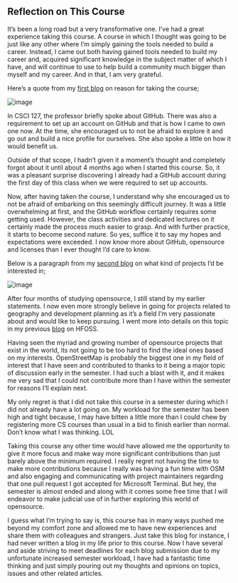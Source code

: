 ## Reflection on This Course
It’s been a long road but a very transformative one. I’ve had a great experience taking this course. A course in which I thought was going to be just like any other where I’m simply gaining the tools needed to build a career. Instead, I came out both having gained tools needed to build my career and, acquired significant knowledge in the subject matter of which I have, and will continue to use to help build a community much bigger than myself and my career. And in that, I am very grateful.

Here’s a quote from my [first blog]( https://hunter-college-ossd-fall-2019.github.io/shakeel30-weekly/week01/) on reason for taking the course;

![image](https://user-images.githubusercontent.com/38057565/70656461-1ed88f80-1c28-11ea-8bda-04863ec265e5.png)
 
In CSCI 127, the professor briefly spoke about GitHub. There was also a requirement to set up an account on GitHub and that is how I came to own one now.  At the time, she encouraged us to not be afraid to explore it and go out and build a nice profile for ourselves. She also spoke a little on how it would benefit us.

Outside of that scope, I hadn’t given it a moment’s thought and completely forgot about it until about 4 months ago when I started this course. So, it was a pleasant surprise discovering I already had a GitHub account during the first day of this class when we were required to set up accounts.

Now, after having taken the course, I understand why she encouraged us to not be afraid of embarking on this seemingly difficult journey. It was a little overwhelming at first, and the GitHub workflow certainly requires some getting used. However, the class activities and dedicated lectures on it certainly made the process much easier to grasp. And with further practice, it starts to become second nature.
So yes, suffice it to say my hopes and expectations were exceeded. I now know more about GitHub, opensource and licenses than I ever thought I’d care to know.  



Below is a paragraph from my [second blog]( https://hunter-college-ossd-fall-2019.github.io/shakeel30-weekly/week02/) on what kind of projects I’d be interested in; 

![image](https://user-images.githubusercontent.com/38057565/70656565-52b3b500-1c28-11ea-9a27-160aa0f63875.png)
												
After four months of studying opensource, I still stand by my earlier statements. I now even more strongly believe in going for projects related to geography and development planning as it’s a field I’m very passionate about and would like to keep pursuing. I went more into details on this topic in my previous [blog]( https://hunter-college-ossd-fall-2019.github.io/shakeel30-weekly/week13/) on HFOSS.

Having seen the myriad and growing number of opensource projects that exist in the world, its not going to be too hard to find the ideal ones based on my interests.
OpenStreetMap is probably the biggest one in my field of interest that I have seen and contributed to thanks to it being a major topic of discussion early in the semester. I had such a blast with it, and it makes me very sad that I could not contribute more than I have within the semester for reasons I’ll explain next.

My only regret is that I did not take this course in a semester during which I did not already have a lot going on. My workload for the semester has been high and tight because, I may have bitten a little more than I could chew by registering more CS courses than usual in a bid to finish earlier than normal. Don’t know what I was thinking. LOL 

Taking this course any other time would have allowed me the opportunity to give it more focus and make way more significant contributions than just barely above the minimum required. I really regret not having the time to make more contributions because I really was having a fun time with OSM and also engaging and communicating with project maintainers regarding that one pull request I got accepted for Microsoft Terminal. But hey, the semester is almost ended and along with it comes some free time that I will endeavor to make judicial use of in further exploring this world of opensource.

I guess what I’m trying to say is, this course has in many ways pushed me beyond my comfort zone and allowed me to have new experiences and share them with colleagues and strangers. Just take this blog for instance, I had never written a blog in my life prior to this course. Now I have several and aside striving to meet deadlines for each blog submission due to my unfortunate increased semester workload, I have had a fantastic time thinking and just simply pouring out my thoughts and opinions on topics, issues and other related articles.
  

